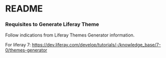 # README #

### Requisites to Generate Liferay Theme ###

Follow indications from Liferay Themes Generator information.

For liferay 7: https://dev.liferay.com/develop/tutorials/-/knowledge_base/7-0/themes-generator